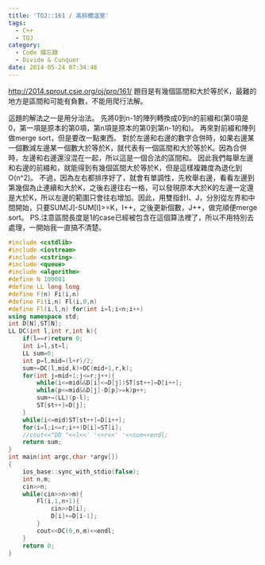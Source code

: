 ```yaml
---
title: 'TOJ::161 / 高棕櫚溫室'
tags:
  - C++
  - TOJ
category:
  - Code 備忘錄
  - Divide & Cunquer
date: 2014-05-24 07:34:48
---
```



http://2014.sprout.csie.org/oj/pro/161/
題目是有幾個區間和大於等於K，最難的地方是區間和可能有負數，不能用爬行法解。

<!--more-->

這題的解法之一是用分治法。
先將0到n-1的陣列轉換成0到n的前綴和(第0項是0，第一項是原本的第0項，第n項是原本的第0到第n-1的和)。
再來對前綴和陣列做merge sort，但是要改一點東西。
對於左邊和右邊的數字合併時，如果右邊某一個數減左邊某一個數大於等於K，就代表有一個區間和大於等於K。因為合併時，左邊和右邊還沒混在一起，所以這是一個合法的區間和。
因此我們每舉左邊和右邊的前綴和，就能得到有幾個區間大於等於K，但是這樣複雜度為退化到O(n^2)。
不過，因為左右都排序好了，就會有單調性，先枚舉右邊，看看左邊到第幾個為止連續和大於K，之後右邊往右一格，可以發現原本大於K的左邊一定還是大於K，所以左邊的範圍只會往右增加。因此，用雙指針I、J，分別從左界和中間開始，只要SUM[J]-SUM[I]>=K，I++，之後更新個數，J++，做完順便merge sort。
PS.注意區間長度是1的case已經被包含在這個算法裡了，所以不用特別去處理，一開始我一直搞不清楚。



``` c++
#include <cstdlib>
#include <iostream>
#include <cstring>
#include <queue>
#include <algorithm>
#define N 100001
#define LL long long
#define F(n) Fi(i,n)
#define Fi(i,n) Fl(i,0,n)
#define Fl(i,l,n) for(int i=l;i<n;i++)
using namespace std;
int D[N],ST[N];
LL DC(int l,int r,int k){
    if(l==r)return 0;
    int i=l,st=l;
    LL sum=0;
    int p=l,mid=(l+r)/2;
    sum+=DC(l,mid,k)+DC(mid+1,r,k);
    for(int j=mid+1;j<=r;j++){
        while(i<=mid&&D[i]<=D[j])ST[st++]=D[i++];
        while(p<=mid&&D[j]-D[p]>=k)p++;
        sum+=(LL)(p-l);
        ST[st++]=D[j];
    }
    while(i<=mid)ST[st++]=D[i++];
    for(i=l;i<=r;i++)D[i]=ST[i];
    //cout<<"DD "<<l<<' '<<r<<' '<<sum<<endl;
    return sum;
}
int main(int argc,char *argv[])
{
    ios_base::sync_with_stdio(false);
    int n,m;
    cin>>n;
    while(cin>>n>>m){
        Fl(i,1,n+1){
            cin>>D[i];
            D[i]+=D[i-1];
        }
        cout<<DC(0,n,m)<<endl;
    }
    return 0;
}
```